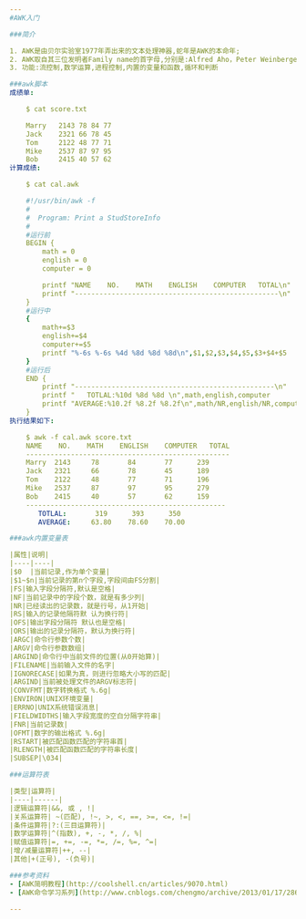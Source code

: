 ```yaml
---
#AWK入门

###简介

1. AWK是由贝尔实验室1977年弄出来的文本处理神器,蛇年是AWK的本命年;  
2. AWK取自其三位发明者Family name的首字母,分别是:Alfred Aho，Peter Weinberger, 和 Brian Kernighan;  
3. 功能:流控制,数学运算,进程控制,内置的变量和函数,循环和判断

###awk脚本
成绩单:

    $ cat score.txt

    Marry   2143 78 84 77
    Jack    2321 66 78 45
    Tom     2122 48 77 71
    Mike    2537 87 97 95
    Bob     2415 40 57 62
计算成绩:

    $ cat cal.awk

    #!/usr/bin/awk -f
    #
    #  Program: Print a StudStoreInfo
    #
    #运行前
    BEGIN {
        math = 0
        english = 0
        computer = 0

        printf "NAME    NO.    MATH    ENGLISH    COMPUTER   TOTAL\n"
        printf "--------------------------------------------------\n"
    }
    #运行中
    {
        math+=$3
        english+=$4
        computer+=$5
        printf "%-6s %-6s %4d %8d %8d %8d\n",$1,$2,$3,$4,$5,$3+$4+$5
    }
    #运行后
    END {
        printf "-------------------------------------------------\n"
        printf "   TOTLAL:%10d %8d %8d \n",math,english,computer
        printf "AVERAGE:%10.2f %8.2f %8.2f\n",math/NR,english/NR,computer/NR
    }
执行结果如下:

    $ awk -f cal.awk score.txt
    NAME    NO.    MATH    ENGLISH    COMPUTER   TOTAL
    --------------------------------------------------
    Marry  2143     78       84       77      239
    Jack   2321     66       78       45      189
    Tom    2122     48       77       71      196
    Mike   2537     87       97       95      279
    Bob    2415     40       57       62      159
    -------------------------------------------------
       TOTLAL:       319      393      350 
       AVERAGE:     63.80    78.60    70.00

###awk内置变量表

|属性|说明|
|----|----|
|$0  |当前记录,作为单个变量|
|$1~$n|当前记录的第n个字段,字段间由FS分割|
|FS|输入字段分隔符,默认是空格|
|NF|当前记录中的字段个数，就是有多少列|
|NR|已经读出的记录数，就是行号，从1开始|
|RS|输入的记录他隔符默 认为换行符|
|OFS|输出字段分隔符 默认也是空格|
|ORS|输出的记录分隔符，默认为换行符|
|ARGC|命令行参数个数|
|ARGV|命令行参数数组|
|ARGIND|命令行中当前文件的位置(从0开始算)|
|FILENAME|当前输入文件的名字|
|IGNORECASE|如果为真，则进行忽略大小写的匹配|
|ARGIND|当前被处理文件的ARGV标志符|
|CONVFMT|数字转换格式 %.6g|
|ENVIRON|UNIX环境变量|
|ERRNO|UNIX系统错误消息|
|FIELDWIDTHS|输入字段宽度的空白分隔字符串|
|FNR|当前记录数|
|OFMT|数字的输出格式 %.6g|
|RSTART|被匹配函数匹配的字符串首|
|RLENGTH|被匹配函数匹配的字符串长度|
|SUBSEP|\034|

###运算符表

|类型|运算符|
|----|------|
|逻辑运算符|&&, 或 , !|
|关系运算符| ~(匹配), !~, >, <, ==, >=, <=, !=|
|条件运算符|?:(三目运算符)|
|数学运算符|^(指数), +, -, *, /, %|
|赋值运算符|=, +=, -=, *=, /=, %=, ^=|
|增/减量运算符|++, --|
|其他|+(正号), -(负号)|

###参考资料
- [AWK简明教程](http://coolshell.cn/articles/9070.html)
- [AWK命令学习系列](http://www.cnblogs.com/chengmo/archive/2013/01/17/2865479.html)

---
```

